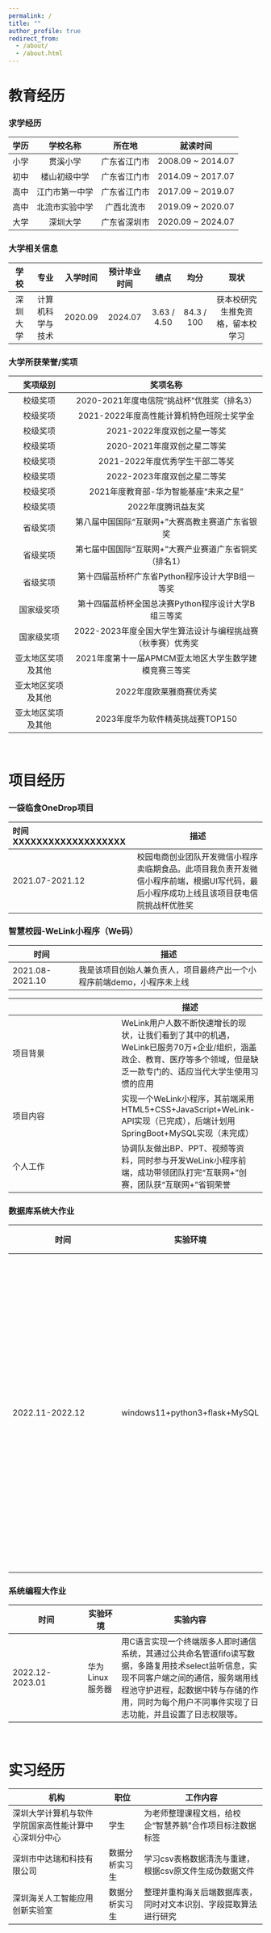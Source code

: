 ```yaml
---
permalink: /
title: ""
author_profile: true
redirect_from: 
  - /about/
  - /about.html
---
```


# 教育经历

### 求学经历

| 学历 | 学校名称 | 所在地 | 就读时间 |
|:------:|:----------:|:--------:|:----------:|
| 小学 | 贯溪小学 | 广东省江门市 | 2008.09 ~ 2014.07 |
| 初中 | 楼山初级中学 | 广东省江门市 | 2014.09 ~ 2017.07 |
| 高中 | 江门市第一中学 | 广东省江门市 | 2017.09 ~ 2019.07 |
| 高中 | 北流市实验中学 | 广西北流市 | 2019.09 ~ 2020.07 |
| 大学 | 深圳大学 | 广东省深圳市 | 2020.09 ~ 2024.07 |


### 大学相关信息

| 学校 | 专业 | 入学时间 | 预计毕业时间 | 绩点 | 均分 | 现状 |
|:------:|:------:|:----------:|:--------------:|:------:|:------:|:------:|
| 深圳大学 | 计算机科学与技术 | 2020.09 | 2024.07 | 3.63 / 4.50 | 84.3 / 100 | 获本校研究生推免资格，留本校学习 |

 
### 大学所获荣誉/奖项

| 奖项级别 | 奖项名称 |
| :---: | :---: |
| 校级奖项 | 2020-2021年度电信院“挑战杯”优胜奖（排名3） |
| 校级奖项 | 2021-2022年度高性能计算机特色班院士奖学金 |
| 校级奖项 | 2021-2022年度双创之星一等奖 |
| 校级奖项 | 2020-2021年度双创之星二等奖 |
| 校级奖项 | 2021-2022年度优秀学生干部二等奖 |
| 校级奖项 | 2022-2023年度双创之星二等奖 |  
| 校级奖项 | 2021年度教育部-华为智能基座“未来之星” |
| 校级奖项 | 2022年度腾讯益友奖 |
| 省级奖项 | 第八届中国国际“互联网+”大赛高教主赛道广东省银奖 | 
| 省级奖项 | 第七届中国国际“互联网+”大赛产业赛道广东省铜奖（排名1） | 
| 省级奖项 | 第十四届蓝桥杯广东省Python程序设计大学B组一等奖 |
| 国家级奖项 | 第十四届蓝桥杯全国总决赛Python程序设计大学B组三等奖 |
| 国家级奖项 | 2022-2023年度全国大学生算法设计与编程挑战赛（秋季赛）优秀奖 |
| 亚太地区奖项及其他 | 2021年度第十一届APMCM亚太地区大学生数学建模竞赛三等奖 |  
| 亚太地区奖项及其他 | 2022年度欧莱雅商赛优秀奖 |
| 亚太地区奖项及其他 | 2023年度华为软件精英挑战赛TOP150 |

<br>

# 项目经历

### 一袋临食OneDrop项目

| 时间XXXXXXXXXXXXXXXXXXX | 描述 |
| :------ | ----------------------------------- |
| 2021.07-2021.12 | 校园电商创业团队开发微信小程序卖临期食品。此项目我负责开发微信小程序前端，根据UI写代码，最后小程序成功上线且该项目获电信院挑战杯优胜奖 |

### 智慧校园-WeLink小程序（We码）

| 时间 | 描述 |
| --- | --- |
| 2021.08-2021.10 | 我是该项目创始人兼负责人，项目最终产出一个小程序前端demo，小程序未上线 |

|  | 描述 |
| --- | --- |
| <div style="width: 150pt">项目背景</div> | WeLink用户人数不断快速增长的现状，让我们看到了其中的机遇，WeLink已服务70万+企业/组织，涵盖政企、教育、医疗等多个领域，但是缺乏一款专门的、适应当代大学生使用习惯的应用 |
| <div style="width: 150pt">项目内容</div> | 实现一个WeLink小程序，其前端采用HTML5+CSS+JavaScript+WeLink-API实现（已完成），后端计划用SpringBoot+MySQL实现（未完成） |
| <div style="width: 150pt">个人工作</div> | 协调队友做出BP、PPT、视频等资料，同时参与开发WeLink小程序前端，成功带领团队打完“互联网+”创赛，团队获“互联网+”省铜荣誉 |

### 数据库系统大作业

| 时间 | 实验环境 | 实验内容 |
| --- | --- | --- | 
| <div style="width: 150pt">2022.11-2022.12</div> | windows11+python3+flask+MySQL | 为题目中的汽车共享业务设计一个关系数据库，同时编写一个前端网页，并实现前后端进行简单特定交互的功能 |

### 系统编程大作业

| 时间 | 实验环境 | 实验内容 |
| --- | --- | --- | 
| <div style="width: 100pt">2022.12-2023.01</div> | 华为Linux服务器 | 用C语言实现一个终端版多人即时通信系统，其通过公共命名管道fifo读写数据，多路复用技术select监听信息，实现不同客户端之间的通信，服务端用线程池守护进程，起数据中转与存储的作用，同时为每个用户不同事件实现了日志功能，并且设置了日志权限等。 |

<br>

# 实习经历

| 机构                                          | 职位      | 工作内容                                           |
|---------------------------------------------|---------|--------------------------------------------------|
| 深圳大学计算机与软件学院国家高性能计算中心深圳分中心 | 学生      | 为老师整理课程文档，给校企“智慧养鹅”合作项目标注数据标签     |
| 深圳市中达瑞和科技有限公司                           | 数据分析实习生  | 学习csv表格数据清洗与重建，根据csv原文件生成伪数据文件     |
| 深圳海关人工智能应用创新实验室                       | 数据分析实习生  | 整理并重构海关后端数据库表，同时对文本识别、字段提取算法进行研究 |

